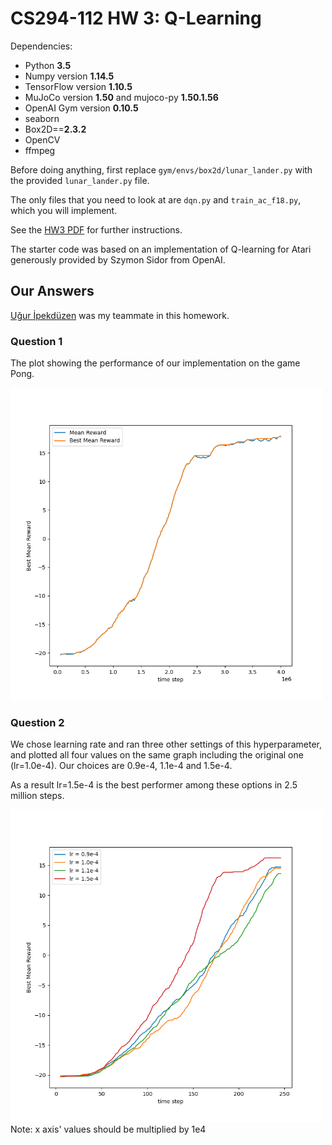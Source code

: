 # CS294-112 HW 3: Q-Learning

Dependencies:
 * Python **3.5**
 * Numpy version **1.14.5**
 * TensorFlow version **1.10.5**
 * MuJoCo version **1.50** and mujoco-py **1.50.1.56**
 * OpenAI Gym version **0.10.5**
 * seaborn
 * Box2D==**2.3.2**
 * OpenCV
 * ffmpeg

Before doing anything, first replace `gym/envs/box2d/lunar_lander.py` with the provided `lunar_lander.py` file.

The only files that you need to look at are `dqn.py` and `train_ac_f18.py`, which you will implement.

See the [HW3 PDF](http://rll.berkeley.edu/deeprlcourse/f17docs/hw3.pdf) for further instructions.

The starter code was based on an implementation of Q-learning for Atari generously provided by Szymon Sidor from OpenAI.

## Our Answers
[Uğur İpekdüzen](https://github.com/UgurIpekduzen) was my teammate in this homework.

### Question 1
The plot showing the performance of our implementation on the game Pong.
<p align="left">
  <img src="images/single_plot.png" width="500" title="learning rate multiplier = 1.0e-4">
</p>

### Question 2
We chose learning rate and ran three other settings of this hyperparameter, and plotted all four values on the same graph including the original one (lr=1.0e-4). 
Our choices are 0.9e-4, 1.1e-4 and 1.5e-4.

As a result lr=1.5e-4 is the best performer among these options in 2.5 million steps.

<p align="left">
  <img src="images/multiple_plot.png" width="500" title="experimenting with learning rate">Note: x axis' values should be multiplied by 1e4
</p>
